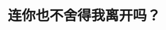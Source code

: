 ---
layout: post
category: ebay_photo
album: ebay
title: 连你也不舍得我离开吗？
message: 人要走了，连intern的牌子都倒下了！ 好舍不得老大。。舍不得team的每一个人。。舍不得我的大ebay 
smallImage: /images/ebay/2small.jpg
largeImage: /images/ebay/2large.jpg
---